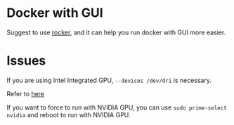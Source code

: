 # Docker with GUI

Suggest to use [rocker](https://github.com/osrf/rocker), and it can help you run docker with GUI more easier.

# Issues

If you are using Intel Integrated GPU, `--devices /dev/dri` is necessary.

Refer to [here](https://github.com/osrf/rocker#intel-integrated-graphics-support)

If you want to force to run with NVIDIA GPU, you can use `sudo prime-select nvidia` and reboot to run with NVIDIA GPU.
